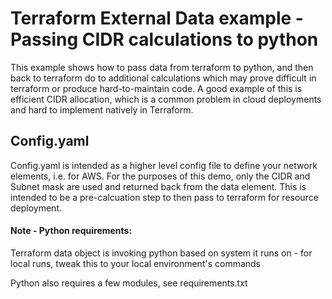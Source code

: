<h1>Terraform External Data example - Passing CIDR calculations to python</h1>
This example shows how to pass data from terraform to python, and then back to terraform do to additional calculations
which may prove difficult in terraform or produce hard-to-maintain code. A good example of this is efficient CIDR
allocation, which is a common problem in cloud deployments and hard to implement natively in Terraform. 

<h2> Config.yaml </h2>
Config.yaml is intended as a higher level config file to define your network elements, i.e. for AWS.
For the purposes of this demo, only the CIDR and Subnet mask are used and returned back from the data element. This
is intended to be a pre-calcuation step to then pass to terraform for resource deployment. 

<h4> Note - Python requirements:  </h4>
Terraform data object is invoking python based on system it runs on - for local runs, tweak this to your local 
environment's commands

Python also requires a few modules, see requirements.txt